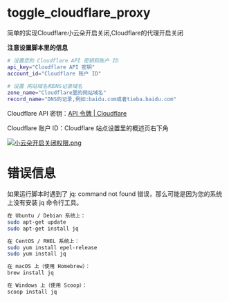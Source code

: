 # toggle_cloudflare_proxy
简单的实现Cloudflare小云朵开启关闭,Cloudflare的代理开启关闭

**注意设置脚本里的信息**
```bash
# 设置您的 Cloudflare API 密钥和账户 ID
api_key="Cloudflare API 密钥"
account_id="Cloudflare 账户 ID"
 
# 设置 网站域名和DNS记录域名
zone_name="Cloudflare里的网站域名"
record_name="DNS的记录,例如:baidu.com或者tieba.baidu.com"
```
Cloudflare API 密钥：[API 令牌 | Cloudflare](https://dash.cloudflare.com/profile/api-tokens)

Cloudflare 账户 ID：Cloudflare 站点设置里的概述页右下角

[![小云朵开启关闭权限.png](https://cdn-us.imgs.moe/2023/04/13/64381f585573d.png)](https://cdn-us.imgs.moe/2023/04/13/64381f585573d.png)

# 错误信息

如果运行脚本时遇到了 jq: command not found 错误，那么可能是因为您的系统上没有安装 jq 命令行工具。
```bash
在 Ubuntu / Debian 系统上：
sudo apt-get update
sudo apt-get install jq

在 CentOS / RHEL 系统上：
sudo yum install epel-release
sudo yum install jq

在 macOS 上（使用 Homebrew）：
brew install jq

在 Windows 上（使用 Scoop）：
scoop install jq

```
